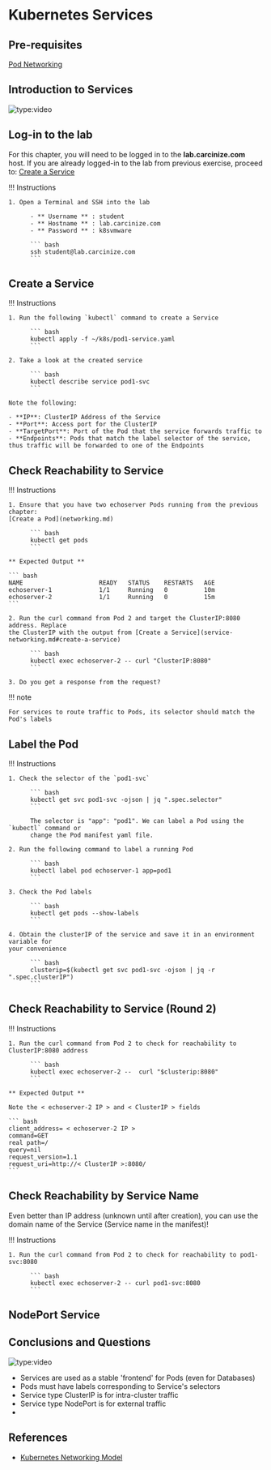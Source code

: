# Kubernetes Services

## Pre-requisites

[Pod Networking](networking.md)

## Introduction to Services

![type:video](https://www.youtube.com/embed/3yiyMfYo_n8)

## Log-in to the lab

For this chapter, you will need to be logged in to the 
**lab.carcinize.com** host. If you are already logged-in 
to the lab from previous exercise, proceed to: [Create a Service](service-networking.md#create-a-service)

!!! Instructions 

    1. Open a Terminal and SSH into the lab

          - ** Username ** : student
          - ** Hostname ** : lab.carcinize.com
          - ** Password ** : k8svmware
    
          ``` bash
          ssh student@lab.carcinize.com 
          ```

## Create a Service

!!! Instructions
 
    1. Run the following `kubectl` command to create a Service

          ``` bash
          kubectl apply -f ~/k8s/pod1-service.yaml 
          ```

    2. Take a look at the created service
 
          ``` bash
          kubectl describe service pod1-svc
          ```

    Note the following: 

    - **IP**: ClusterIP Address of the Service
    - **Port**: Access port for the ClusterIP 
    - **TargetPort**: Port of the Pod that the service forwards traffic to
    - **Endpoints**: Pods that match the label selector of the service, thus traffic will be forwarded to one of the Endpoints

## Check Reachability to Service

!!! Instructions

    1. Ensure that you have two echoserver Pods running from the previous chapter: 
    [Create a Pod](networking.md)

          ``` bash
          kubectl get pods
          ```

    ** Expected Output **

    ``` bash
    NAME                     READY   STATUS    RESTARTS   AGE
    echoserver-1             1/1     Running   0          10m
    echoserver-2             1/1     Running   0          15m
    ```

    2. Run the curl command from Pod 2 and target the ClusterIP:8080 address. Replace 
    the ClusterIP with the output from [Create a Service](service-networking.md#create-a-service)

          ``` bash
          kubectl exec echoserver-2 -- curl "ClusterIP:8080"
          ```

    3. Do you get a response from the request?

!!! note 

    For services to route traffic to Pods, its selector should match the Pod's labels

## Label the Pod

!!! Instructions

    1. Check the selector of the `pod1-svc`

          ``` bash
          kubectl get svc pod1-svc -ojson | jq ".spec.selector"
          ```

          The selector is "app": "pod1". We can label a Pod using the `kubectl` command or 
          change the Pod manifest yaml file.

    2. Run the following command to label a running Pod

          ``` bash
          kubectl label pod echoserver-1 app=pod1
          ```

    3. Check the Pod labels

          ``` bash
          kubectl get pods --show-labels
          ```

    4. Obtain the clusterIP of the service and save it in an environment variable for 
    your convenience

          ``` bash
          clusterip=$(kubectl get svc pod1-svc -ojson | jq -r ".spec.clusterIP")
          ```

## Check Reachability to Service (Round 2)

!!! Instructions

    1. Run the curl command from Pod 2 to check for reachability to ClusterIP:8080 address

          ``` bash
          kubectl exec echoserver-2 --  curl "$clusterip:8080"
          ```

    ** Expected Output **

    Note the < echoserver-2 IP > and < ClusterIP > fields

    ``` bash
    client_address= < echoserver-2 IP >
    command=GET
    real path=/
    query=nil
    request_version=1.1
    request_uri=http://< ClusterIP >:8080/
    ```

## Check Reachability by Service Name

Even better than IP address (unknown until after creation), you can use 
the domain name of the Service (Service name in the manifest)!

!!! Instructions

    1. Run the curl command from Pod 2 to check for reachability to pod1-svc:8080 

          ``` bash
          kubectl exec echoserver-2 -- curl pod1-svc:8080
          ```

## NodePort Service

## 

## Conclusions and Questions

![type:video](https://conclusion-video-pod-networking.com)

* Services are used as a stable 'frontend' for Pods (even for Databases)
* Pods must have labels corresponding to Service's selectors
* Service type ClusterIP is for intra-cluster traffic
* Service type NodePort is for external traffic
* 

## References

* [Kubernetes Networking Model](https://kubernetes.io/docs/concepts/services-networking/)
